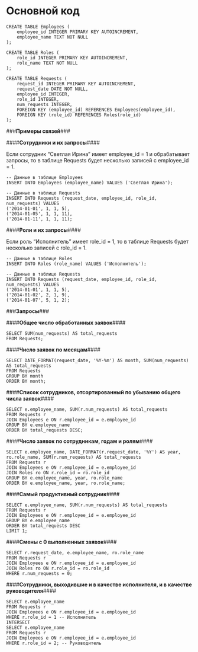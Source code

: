 # Основной код

```sqlite
CREATE TABLE Employees (
    employee_id INTEGER PRIMARY KEY AUTOINCREMENT,
    employee_name TEXT NOT NULL
);

CREATE TABLE Roles (
    role_id INTEGER PRIMARY KEY AUTOINCREMENT,
    role_name TEXT NOT NULL
);

CREATE TABLE Requests (
    request_id INTEGER PRIMARY KEY AUTOINCREMENT,
    request_date DATE NOT NULL,
    employee_id INTEGER,
    role_id INTEGER,
    num_requests INTEGER,
    FOREIGN KEY (employee_id) REFERENCES Employees(employee_id),
    FOREIGN KEY (role_id) REFERENCES Roles(role_id)
);

```

###**Примеры связей**###

####**Сотрудники и их запросы**####

Если сотрудник “Светлая Ирина” имеет employee_id = 1 и обрабатывает запросы, то в таблице Requests будет несколько записей с employee_id = 1.

```sqlite
-- Данные в таблице Employees
INSERT INTO Employees (employee_name) VALUES ('Светлая Ирина');

-- Данные в таблице Requests
INSERT INTO Requests (request_date, employee_id, role_id, num_requests) VALUES
('2014-01-01', 1, 1, 5),
('2014-01-05', 1, 1, 11),
('2014-01-11', 1, 1, 11);
```

####**Роли и их запросы**####

Если роль “Исполнитель” имеет role_id = 1, то в таблице Requests будет несколько записей с role_id = 1.

```sqlite
-- Данные в таблице Roles
INSERT INTO Roles (role_name) VALUES ('Исполнитель');

-- Данные в таблице Requests
INSERT INTO Requests (request_date, employee_id, role_id, num_requests) VALUES
('2014-01-01', 1, 1, 5),
('2014-01-02', 2, 1, 9),
('2014-01-07', 5, 1, 2);
```

###**Запросы**###

####**Общее число обработанных заявок**####

```sqlite
SELECT SUM(num_requests) AS total_requests
FROM Requests;
```

####**Число заявок по месяцам**####

```sqlite
SELECT DATE_FORMAT(request_date, '%Y-%m') AS month, SUM(num_requests) AS total_requests
FROM Requests
GROUP BY month
ORDER BY month;
```

####**Список сотрудников, отсортированный по убыванию общего числа заявок**####

```sqlite
SELECT e.employee_name, SUM(r.num_requests) AS total_requests
FROM Requests r
JOIN Employees e ON r.employee_id = e.employee_id
GROUP BY e.employee_name
ORDER BY total_requests DESC;
```

####**Число заявок по сотрудникам, годам и ролям**####

```sqlite
SELECT e.employee_name, DATE_FORMAT(r.request_date, '%Y') AS year, ro.role_name, SUM(r.num_requests) AS total_requests
FROM Requests r
JOIN Employees e ON r.employee_id = e.employee_id
JOIN Roles ro ON r.role_id = ro.role_id
GROUP BY e.employee_name, year, ro.role_name
ORDER BY e.employee_name, year, ro.role_name;
```

####**Самый продуктивный сотрудник**####

```sqlite
SELECT e.employee_name, SUM(r.num_requests) AS total_requests
FROM Requests r
JOIN Employees e ON r.employee_id = e.employee_id
GROUP BY e.employee_name
ORDER BY total_requests DESC
LIMIT 1;
```

####**Смены с 0 выполненных заявок**####

```sqlite
SELECT r.request_date, e.employee_name, ro.role_name
FROM Requests r
JOIN Employees e ON r.employee_id = e.employee_id
JOIN Roles ro ON r.role_id = ro.role_id
WHERE r.num_requests = 0;
```

####**Сотрудники, выходившие и в качестве исполнителя, и в качестве руководителя**####

```sqlite
SELECT e.employee_name
FROM Requests r
JOIN Employees e ON r.employee_id = e.employee_id
WHERE r.role_id = 1 -- Исполнитель
INTERSECT
SELECT e.employee_name
FROM Requests r
JOIN Employees e ON r.employee_id = e.employee_id
WHERE r.role_id = 2; -- Руководитель
```

